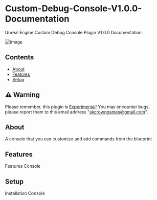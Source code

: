 # Custom-Debug-Console-V1.0.0-Documentation
Unreal Engine Custom Debug Console Plugin V1.0.0 Documentation

![image](https://github.com/user-attachments/assets/de989d0f-4afa-4206-b0f4-2d87f49cc86e)

## Contents
- [About](#about)
- [Features](#features)
- [Setup](#Setup)

## :warning: Warning
Please remember, this plugin is <ins>Experimental</ins>! You may encounter bugs, please report them to this email address "akcrowngames@gmail.com".

## About
A console that you can customize and add commands from the blueprint

## Features
Features Console

## Setup
Installation Console
